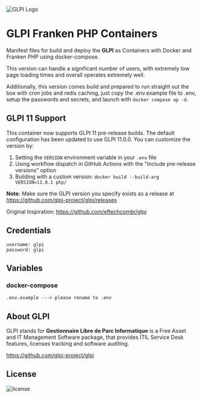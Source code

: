 ![GLPI Logo](https://raw.githubusercontent.com/glpi-project/glpi/master/pics/logos/logo-GLPI-250-black.png)

# GLPI Franken PHP Containers
Manifest files for build and deploy the **GLPI** as Containers with Docker and Franken PHP using docker-compose.

This version can handle a significant number of users, with extremely low page loading times and overall operates extremely well.

Additionally, this version comes build and prepared to run straight out the box with cron jobs and redis caching, just copy the .env.example file to .env, setup the passwords and secrets, and launch with `docker compose up -d`.

## GLPI 11 Support
This container now supports GLPI 11 pre-release builds. The default configuration has been updated to use GLPI 11.0.0. You can customize the version by:

1. Setting the `VERSION` environment variable in your `.env` file
2. Using workflow dispatch in GitHub Actions with the "Include pre-release versions" option
3. Building with a custom version: `docker build --build-arg VERSION=11.0.1 php/`

**Note:** Make sure the GLPI version you specify exists as a release at https://github.com/glpi-project/glpi/releases

Original Inspiration: https://github.com/eftechcombr/glpi

## Credentials
    username: glpi
    password: glpi

## Variables

### docker-compose 

    .env.example ---> please rename to .env

## About GLPI

GLPI stands for **Gestionnaire Libre de Parc Informatique** is a Free Asset and IT Management Software package, that provides ITIL Service Desk features, licenses tracking and software auditing.

https://github.com/glpi-project/glpi


## License

![license](https://img.shields.io/github/license/glpi-project/glpi.svg)
